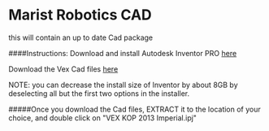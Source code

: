 Marist Robotics CAD
===================

this will contain an up to date Cad package


####Instructions:
Download and install Autodesk Inventor PRO [here](http://www.autodesk.com/education/free-software/inventor-professional)

Download the Vex Cad files [here](https://github.com/MaristVexRobotics/CAD/archive/master.zip)

NOTE: you can decrease the install size of Inventor by about 8GB by deselecting all but the first two options in the installer.

#####Once you download the Cad files, EXTRACT it to the location of your choice, and double click on "VEX KOP 2013 Imperial.ipj"
